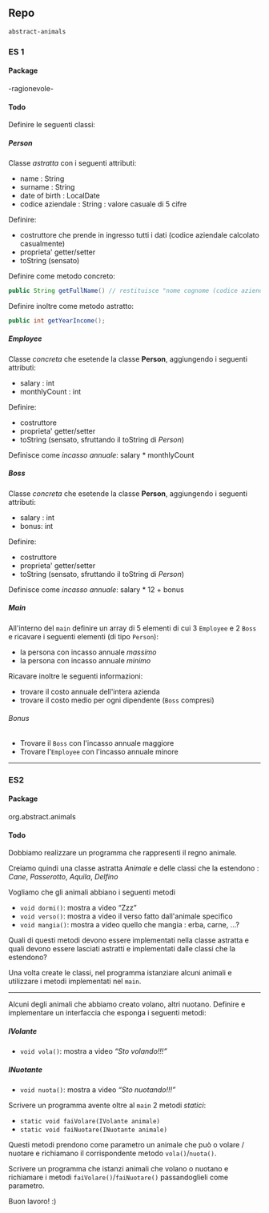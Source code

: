 ## Repo
`abstract-animals`

### ES 1

#### Package 
-ragionevole-

#### Todo
Definire le seguenti classi:

##### Person
Classe *astratta* con i seguenti attributi:
- name : String
- surname : String
- date of birth : LocalDate
- codice aziendale : String : valore casuale di 5 cifre

Definire:
- costruttore che prende in ingresso tutti i dati (codice aziendale calcolato casualmente)
- proprieta' getter/setter
- toString (sensato)

Definire come metodo concreto:
```java
public String getFullName() // restituisce "nome cognome (codice aziendale)"
```

Definire inoltre come metodo astratto:
```java
public int getYearIncome();
```

##### Employee
Classe *concreta* che esetende la classe **Person**, aggiungendo i seguenti attributi:
- salary : int
- monthlyCount : int

Definire:
- costruttore
- proprieta' getter/setter
- toString (sensato, sfruttando il toString di *Person*)

Definisce come *incasso annuale*: salary * monthlyCount

##### Boss
Classe *concreta* che esetende la classe **Person**, aggiungendo i seguenti attributi:
- salary : int
- bonus: int

Definire:
- costruttore
- proprieta' getter/setter
- toString (sensato, sfruttando il toString di *Person*)

Definisce come *incasso annuale*: salary * 12 + bonus


##### Main
All'interno del `main` definire un array di 5 elementi di cui 3 `Employee` e 2 `Boss` e ricavare i seguenti elementi (di tipo `Person`):
- la persona con incasso annuale *massimo*
- la persona con incasso annuale *minimo*

Ricavare inoltre le seguenti informazioni:
- trovare il costo annuale dell'intera azienda 
- trovare il costo medio per ogni dipendente (`Boss` compresi)

###### Bonus
- Trovare il `Boss` con l'incasso annuale maggiore
- Trovare l'`Employee` con l'incasso annuale minore

---

### ES2

#### Package 
org.abstract.animals

#### Todo
Dobbiamo realizzare un programma che rappresenti il regno animale.

Creiamo quindi una classe astratta *Animale* e delle classi che la estendono : *Cane*, *Passerotto*, *Aquila*, *Delfino*

Vogliamo che gli animali abbiano i seguenti metodi
- `void dormi()`: mostra a video “Zzz”
- `void verso()`: mostra a video il verso fatto dall'animale specifico
- `void mangia()`: mostra a video quello che mangia : erba, carne, ...?

Quali di questi metodi devono essere implementati nella classe astratta e quali devono essere lasciati astratti e implementati dalle classi che la estendono?

Una volta create le classi, nel programma istanziare alcuni animali e utilizzare i metodi implementati nel `main`.

---

Alcuni degli animali che abbiamo creato volano, altri nuotano. Definire e implementare un interfaccia che esponga i seguenti metodi:
##### IVolante
- `void vola()`: mostra a video *“Sto volando!!!”*
##### INuotante
- `void nuota()`: mostra a video *“Sto nuotando!!!”*

Scrivere un programma avente oltre al `main` 2 metodi *statici*:
- `static void faiVolare(IVolante animale)`
- `static void faiNuotare(INuotante animale)`

Questi metodi prendono come parametro un animale che può o volare / nuotare e richiamano il corrispondente metodo `vola()`/`nuota()`.

Scrivere un programma che istanzi animali che volano o nuotano e richiamare i metodi `faiVolare()`/`faiNuotare()` passandoglieli come parametro.

Buon lavoro! :)
